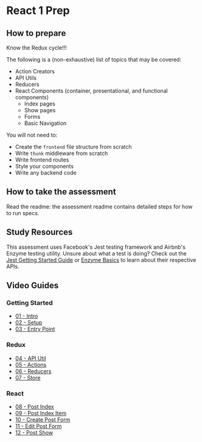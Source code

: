 # React 1 Prep

## How to prepare

Know the Redux cycle!!!

The following is a (non-exhaustive) list of topics that may be covered:

- Action Creators
- API Utils
- Reducers
- React Components (container, presentational, and functional components)
  - Index pages
  - Show pages
  - Forms
  - Basic Navigation

You will not need to:

- Create the `frontend` file structure from scratch
- Write `thunk` middleware from scratch
- Write frontend routes
- Style your components
- Write any backend code

## How to take the assessment

Read the readme: the assessment readme contains detailed steps for how to run
specs.

## Study Resources

This assessment uses Facebook's Jest testing framework and Airbnb's Enzyme
testing utility. Unsure about what a test is doing? Check out the [Jest Getting
Started Guide][jest-guide] or [Enzyme Basics][enzyme-guide] to learn about their
respective APIs.

[jest-guide]: https://facebook.github.io/jest/docs/getting-started.html#content
[enzyme-guide]: http://airbnb.io/enzyme/#basic-usage

## Video Guides

### Getting Started

- [01 - Intro](https://vimeo.com/368623414)
- [02 - Setup](https://vimeo.com/368675516)
- [03 - Entry Point](https://vimeo.com/368672124)

### Redux

- [04 - API Util](https://vimeo.com/368672373)
- [05 - Actions](https://vimeo.com/368675703)
- [06 - Reducers](https://vimeo.com/368677857)
- [07 - Store](https://vimeo.com/368679220)

### React

- [08 - Post Index](https://vimeo.com/368652777)
- [09 - Post Index Item](https://vimeo.com/368653605)
- [10 - Create Post Form](https://vimeo.com/368653895)
- [11 - Edit Post Form](https://vimeo.com/368657065)
- [12 - Post Show](https://vimeo.com/368654799)

<!-- DEPRECATED VIDEO GUIDES -->
<!-- * [Assessment Seminar Video #1 Pt. 1](https://vimeo.com/293653636) (go_video_go)
* [Assessment Seminar Video #1 Pt. 2](https://vimeo.com/293648196) (go_video_go)
* [Assessment Seminar Video #2](https://drive.google.com/file/d/1yYCqqtoSJm4Aibb_IF_FFVcR6ptPDmTQ/view) -->

